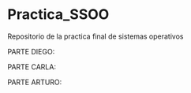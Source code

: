 # Practica_SSOO
Repositorio de la practica final de sistemas operativos

PARTE DIEGO:



PARTE CARLA:



PARTE ARTURO:
